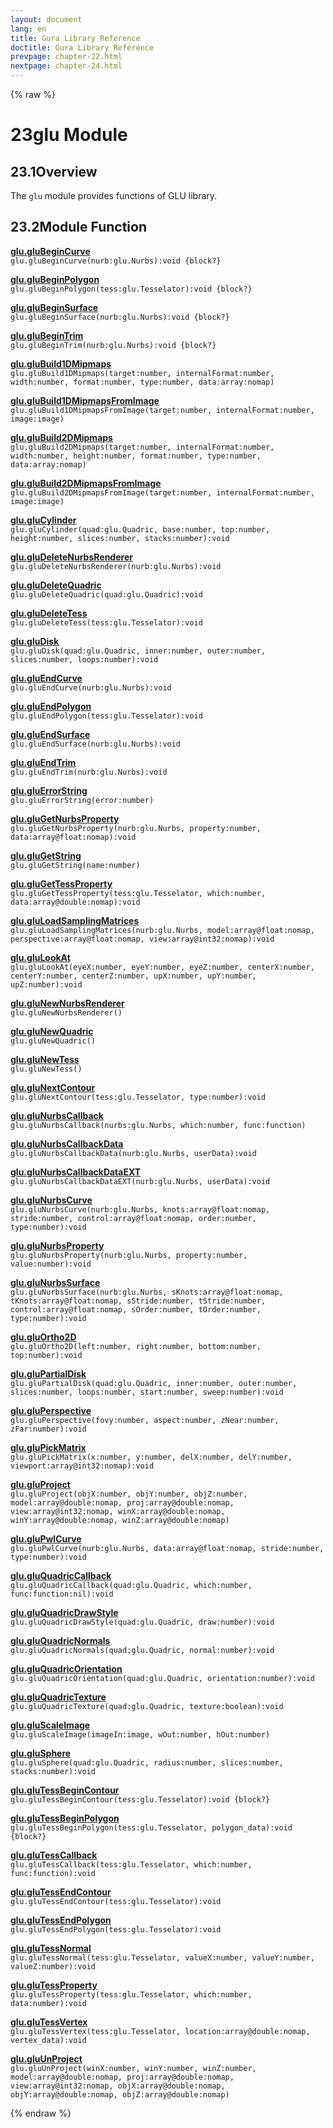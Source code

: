 ```yaml
---
layout: document
lang: en
title: Gura Library Reference
doctitle: Gura Library Reference
prevpage: chapter-22.html
nextpage: chapter-24.html
---
```

{% raw %}
<h1><span class="caption-index-1">23</span><a name="anchor-23"></a>glu Module</h1>
<h2><span class="caption-index-2">23.1</span><a name="anchor-23-1"></a>Overview</h2>
<p>
The <code class="highlighter-rouge">glu</code> module provides functions of GLU library.
</p>
<h2><span class="caption-index-2">23.2</span><a name="anchor-23-2"></a>Module Function</h2>
<p>
<div><strong style="text-decoration:underline">glu.gluBeginCurve</strong></div>
<div style="margin-bottom:1em"><code>glu.gluBeginCurve(nurb:glu.Nurbs):void {block?}</code></div>

</p>
<p>
<div><strong style="text-decoration:underline">glu.gluBeginPolygon</strong></div>
<div style="margin-bottom:1em"><code>glu.gluBeginPolygon(tess:glu.Tesselator):void {block?}</code></div>

</p>
<p>
<div><strong style="text-decoration:underline">glu.gluBeginSurface</strong></div>
<div style="margin-bottom:1em"><code>glu.gluBeginSurface(nurb:glu.Nurbs):void {block?}</code></div>

</p>
<p>
<div><strong style="text-decoration:underline">glu.gluBeginTrim</strong></div>
<div style="margin-bottom:1em"><code>glu.gluBeginTrim(nurb:glu.Nurbs):void {block?}</code></div>

</p>
<p>
<div><strong style="text-decoration:underline">glu.gluBuild1DMipmaps</strong></div>
<div style="margin-bottom:1em"><code>glu.gluBuild1DMipmaps(target:number, internalFormat:number, width:number, format:number, type:number, data:array:nomap)</code></div>

</p>
<p>
<div><strong style="text-decoration:underline">glu.gluBuild1DMipmapsFromImage</strong></div>
<div style="margin-bottom:1em"><code>glu.gluBuild1DMipmapsFromImage(target:number, internalFormat:number, image:image)</code></div>

</p>
<p>
<div><strong style="text-decoration:underline">glu.gluBuild2DMipmaps</strong></div>
<div style="margin-bottom:1em"><code>glu.gluBuild2DMipmaps(target:number, internalFormat:number, width:number, height:number, format:number, type:number, data:array:nomap)</code></div>

</p>
<p>
<div><strong style="text-decoration:underline">glu.gluBuild2DMipmapsFromImage</strong></div>
<div style="margin-bottom:1em"><code>glu.gluBuild2DMipmapsFromImage(target:number, internalFormat:number, image:image)</code></div>

</p>
<p>
<div><strong style="text-decoration:underline">glu.gluCylinder</strong></div>
<div style="margin-bottom:1em"><code>glu.gluCylinder(quad:glu.Quadric, base:number, top:number, height:number, slices:number, stacks:number):void</code></div>

</p>
<p>
<div><strong style="text-decoration:underline">glu.gluDeleteNurbsRenderer</strong></div>
<div style="margin-bottom:1em"><code>glu.gluDeleteNurbsRenderer(nurb:glu.Nurbs):void</code></div>

</p>
<p>
<div><strong style="text-decoration:underline">glu.gluDeleteQuadric</strong></div>
<div style="margin-bottom:1em"><code>glu.gluDeleteQuadric(quad:glu.Quadric):void</code></div>

</p>
<p>
<div><strong style="text-decoration:underline">glu.gluDeleteTess</strong></div>
<div style="margin-bottom:1em"><code>glu.gluDeleteTess(tess:glu.Tesselator):void</code></div>

</p>
<p>
<div><strong style="text-decoration:underline">glu.gluDisk</strong></div>
<div style="margin-bottom:1em"><code>glu.gluDisk(quad:glu.Quadric, inner:number, outer:number, slices:number, loops:number):void</code></div>

</p>
<p>
<div><strong style="text-decoration:underline">glu.gluEndCurve</strong></div>
<div style="margin-bottom:1em"><code>glu.gluEndCurve(nurb:glu.Nurbs):void</code></div>

</p>
<p>
<div><strong style="text-decoration:underline">glu.gluEndPolygon</strong></div>
<div style="margin-bottom:1em"><code>glu.gluEndPolygon(tess:glu.Tesselator):void</code></div>

</p>
<p>
<div><strong style="text-decoration:underline">glu.gluEndSurface</strong></div>
<div style="margin-bottom:1em"><code>glu.gluEndSurface(nurb:glu.Nurbs):void</code></div>

</p>
<p>
<div><strong style="text-decoration:underline">glu.gluEndTrim</strong></div>
<div style="margin-bottom:1em"><code>glu.gluEndTrim(nurb:glu.Nurbs):void</code></div>

</p>
<p>
<div><strong style="text-decoration:underline">glu.gluErrorString</strong></div>
<div style="margin-bottom:1em"><code>glu.gluErrorString(error:number)</code></div>

</p>
<p>
<div><strong style="text-decoration:underline">glu.gluGetNurbsProperty</strong></div>
<div style="margin-bottom:1em"><code>glu.gluGetNurbsProperty(nurb:glu.Nurbs, property:number, data:array@float:nomap):void</code></div>

</p>
<p>
<div><strong style="text-decoration:underline">glu.gluGetString</strong></div>
<div style="margin-bottom:1em"><code>glu.gluGetString(name:number)</code></div>

</p>
<p>
<div><strong style="text-decoration:underline">glu.gluGetTessProperty</strong></div>
<div style="margin-bottom:1em"><code>glu.gluGetTessProperty(tess:glu.Tesselator, which:number, data:array@double:nomap):void</code></div>

</p>
<p>
<div><strong style="text-decoration:underline">glu.gluLoadSamplingMatrices</strong></div>
<div style="margin-bottom:1em"><code>glu.gluLoadSamplingMatrices(nurb:glu.Nurbs, model:array@float:nomap, perspective:array@float:nomap, view:array@int32:nomap):void</code></div>

</p>
<p>
<div><strong style="text-decoration:underline">glu.gluLookAt</strong></div>
<div style="margin-bottom:1em"><code>glu.gluLookAt(eyeX:number, eyeY:number, eyeZ:number, centerX:number, centerY:number, centerZ:number, upX:number, upY:number, upZ:number):void</code></div>

</p>
<p>
<div><strong style="text-decoration:underline">glu.gluNewNurbsRenderer</strong></div>
<div style="margin-bottom:1em"><code>glu.gluNewNurbsRenderer()</code></div>

</p>
<p>
<div><strong style="text-decoration:underline">glu.gluNewQuadric</strong></div>
<div style="margin-bottom:1em"><code>glu.gluNewQuadric()</code></div>

</p>
<p>
<div><strong style="text-decoration:underline">glu.gluNewTess</strong></div>
<div style="margin-bottom:1em"><code>glu.gluNewTess()</code></div>

</p>
<p>
<div><strong style="text-decoration:underline">glu.gluNextContour</strong></div>
<div style="margin-bottom:1em"><code>glu.gluNextContour(tess:glu.Tesselator, type:number):void</code></div>

</p>
<p>
<div><strong style="text-decoration:underline">glu.gluNurbsCallback</strong></div>
<div style="margin-bottom:1em"><code>glu.gluNurbsCallback(nurbs:glu.Nurbs, which:number, func:function)</code></div>

</p>
<p>
<div><strong style="text-decoration:underline">glu.gluNurbsCallbackData</strong></div>
<div style="margin-bottom:1em"><code>glu.gluNurbsCallbackData(nurb:glu.Nurbs, userData):void</code></div>

</p>
<p>
<div><strong style="text-decoration:underline">glu.gluNurbsCallbackDataEXT</strong></div>
<div style="margin-bottom:1em"><code>glu.gluNurbsCallbackDataEXT(nurb:glu.Nurbs, userData):void</code></div>

</p>
<p>
<div><strong style="text-decoration:underline">glu.gluNurbsCurve</strong></div>
<div style="margin-bottom:1em"><code>glu.gluNurbsCurve(nurb:glu.Nurbs, knots:array@float:nomap, stride:number, control:array@float:nomap, order:number, type:number):void</code></div>

</p>
<p>
<div><strong style="text-decoration:underline">glu.gluNurbsProperty</strong></div>
<div style="margin-bottom:1em"><code>glu.gluNurbsProperty(nurb:glu.Nurbs, property:number, value:number):void</code></div>

</p>
<p>
<div><strong style="text-decoration:underline">glu.gluNurbsSurface</strong></div>
<div style="margin-bottom:1em"><code>glu.gluNurbsSurface(nurb:glu.Nurbs, sKnots:array@float:nomap, tKnots:array@float:nomap, sStride:number, tStride:number, control:array@float:nomap, sOrder:number, tOrder:number, type:number):void</code></div>

</p>
<p>
<div><strong style="text-decoration:underline">glu.gluOrtho2D</strong></div>
<div style="margin-bottom:1em"><code>glu.gluOrtho2D(left:number, right:number, bottom:number, top:number):void</code></div>

</p>
<p>
<div><strong style="text-decoration:underline">glu.gluPartialDisk</strong></div>
<div style="margin-bottom:1em"><code>glu.gluPartialDisk(quad:glu.Quadric, inner:number, outer:number, slices:number, loops:number, start:number, sweep:number):void</code></div>

</p>
<p>
<div><strong style="text-decoration:underline">glu.gluPerspective</strong></div>
<div style="margin-bottom:1em"><code>glu.gluPerspective(fovy:number, aspect:number, zNear:number, zFar:number):void</code></div>

</p>
<p>
<div><strong style="text-decoration:underline">glu.gluPickMatrix</strong></div>
<div style="margin-bottom:1em"><code>glu.gluPickMatrix(x:number, y:number, delX:number, delY:number, viewport:array@int32:nomap):void</code></div>

</p>
<p>
<div><strong style="text-decoration:underline">glu.gluProject</strong></div>
<div style="margin-bottom:1em"><code>glu.gluProject(objX:number, objY:number, objZ:number, model:array@double:nomap, proj:array@double:nomap, view:array@int32:nomap, winX:array@double:nomap, winY:array@double:nomap, winZ:array@double:nomap)</code></div>

</p>
<p>
<div><strong style="text-decoration:underline">glu.gluPwlCurve</strong></div>
<div style="margin-bottom:1em"><code>glu.gluPwlCurve(nurb:glu.Nurbs, data:array@float:nomap, stride:number, type:number):void</code></div>

</p>
<p>
<div><strong style="text-decoration:underline">glu.gluQuadricCallback</strong></div>
<div style="margin-bottom:1em"><code>glu.gluQuadricCallback(quad:glu.Quadric, which:number, func:function:nil):void</code></div>

</p>
<p>
<div><strong style="text-decoration:underline">glu.gluQuadricDrawStyle</strong></div>
<div style="margin-bottom:1em"><code>glu.gluQuadricDrawStyle(quad:glu.Quadric, draw:number):void</code></div>

</p>
<p>
<div><strong style="text-decoration:underline">glu.gluQuadricNormals</strong></div>
<div style="margin-bottom:1em"><code>glu.gluQuadricNormals(quad:glu.Quadric, normal:number):void</code></div>

</p>
<p>
<div><strong style="text-decoration:underline">glu.gluQuadricOrientation</strong></div>
<div style="margin-bottom:1em"><code>glu.gluQuadricOrientation(quad:glu.Quadric, orientation:number):void</code></div>

</p>
<p>
<div><strong style="text-decoration:underline">glu.gluQuadricTexture</strong></div>
<div style="margin-bottom:1em"><code>glu.gluQuadricTexture(quad:glu.Quadric, texture:boolean):void</code></div>

</p>
<p>
<div><strong style="text-decoration:underline">glu.gluScaleImage</strong></div>
<div style="margin-bottom:1em"><code>glu.gluScaleImage(imageIn:image, wOut:number, hOut:number)</code></div>

</p>
<p>
<div><strong style="text-decoration:underline">glu.gluSphere</strong></div>
<div style="margin-bottom:1em"><code>glu.gluSphere(quad:glu.Quadric, radius:number, slices:number, stacks:number):void</code></div>

</p>
<p>
<div><strong style="text-decoration:underline">glu.gluTessBeginContour</strong></div>
<div style="margin-bottom:1em"><code>glu.gluTessBeginContour(tess:glu.Tesselator):void {block?}</code></div>

</p>
<p>
<div><strong style="text-decoration:underline">glu.gluTessBeginPolygon</strong></div>
<div style="margin-bottom:1em"><code>glu.gluTessBeginPolygon(tess:glu.Tesselator, polygon_data):void {block?}</code></div>

</p>
<p>
<div><strong style="text-decoration:underline">glu.gluTessCallback</strong></div>
<div style="margin-bottom:1em"><code>glu.gluTessCallback(tess:glu.Tesselator, which:number, func:function):void</code></div>

</p>
<p>
<div><strong style="text-decoration:underline">glu.gluTessEndContour</strong></div>
<div style="margin-bottom:1em"><code>glu.gluTessEndContour(tess:glu.Tesselator):void</code></div>

</p>
<p>
<div><strong style="text-decoration:underline">glu.gluTessEndPolygon</strong></div>
<div style="margin-bottom:1em"><code>glu.gluTessEndPolygon(tess:glu.Tesselator):void</code></div>

</p>
<p>
<div><strong style="text-decoration:underline">glu.gluTessNormal</strong></div>
<div style="margin-bottom:1em"><code>glu.gluTessNormal(tess:glu.Tesselator, valueX:number, valueY:number, valueZ:number):void</code></div>

</p>
<p>
<div><strong style="text-decoration:underline">glu.gluTessProperty</strong></div>
<div style="margin-bottom:1em"><code>glu.gluTessProperty(tess:glu.Tesselator, which:number, data:number):void</code></div>

</p>
<p>
<div><strong style="text-decoration:underline">glu.gluTessVertex</strong></div>
<div style="margin-bottom:1em"><code>glu.gluTessVertex(tess:glu.Tesselator, location:array@double:nomap, vertex_data):void</code></div>

</p>
<p>
<div><strong style="text-decoration:underline">glu.gluUnProject</strong></div>
<div style="margin-bottom:1em"><code>glu.gluUnProject(winX:number, winY:number, winZ:number, model:array@double:nomap, proj:array@double:nomap, view:array@int32:nomap, objX:array@double:nomap, objY:array@double:nomap, objZ:array@double:nomap)</code></div>

</p>
<p />

{% endraw %}
